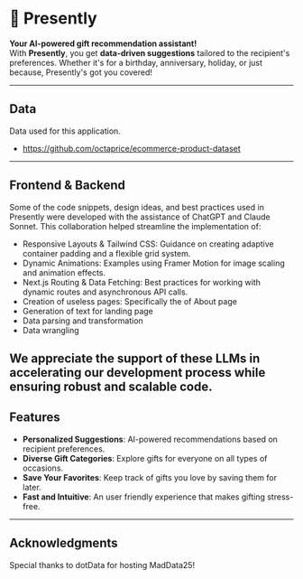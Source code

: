 # 🎁 Presently

**Your AI-powered gift recommendation assistant!**  
With **Presently**, you get **data-driven suggestions** tailored to the recipient's preferences. Whether it's for a birthday, anniversary, holiday, or just because, Presently's got you covered!

---

## Data
Data used for this application.

- https://github.com/octaprice/ecommerce-product-dataset

---

## Frontend & Backend
Some of the code snippets, design ideas, and best practices used in Presently were developed with the assistance of ChatGPT and Claude Sonnet. This collaboration helped streamline the implementation of:

- Responsive Layouts & Tailwind CSS: Guidance on creating adaptive container padding and a flexible grid system.
- Dynamic Animations: Examples using Framer Motion for image scaling and animation effects.
- Next.js Routing & Data Fetching: Best practices for working with dynamic routes and asynchronous API calls.
- Creation of useless pages: Specifically the of About page
- Generation of text for landing page
- Data parsing and transformation
- Data wrangling

We appreciate the support of these LLMs in accelerating our development process while ensuring robust and scalable code.
---

## Features
- **Personalized Suggestions**: AI-powered recommendations based on recipient preferences.
- **Diverse Gift Categories**: Explore gifts for everyone on all types of occasions.
- **Save Your Favorites**: Keep track of gifts you love by saving them for later.
- **Fast and Intuitive**: An user friendly experience that makes gifting stress-free.

---
## Acknowledgments
Special thanks to dotData for hosting MadData25!

